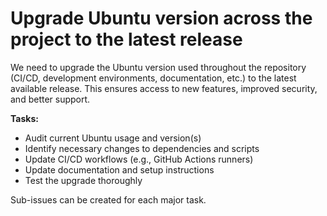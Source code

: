 # Upgrade Ubuntu version across the project to the latest release

We need to upgrade the Ubuntu version used throughout the repository (CI/CD, development environments, documentation, etc.) to the latest available release. This ensures access to new features, improved security, and better support.

**Tasks:**
- Audit current Ubuntu usage and version(s)
- Identify necessary changes to dependencies and scripts
- Update CI/CD workflows (e.g., GitHub Actions runners)
- Update documentation and setup instructions
- Test the upgrade thoroughly

Sub-issues can be created for each major task.